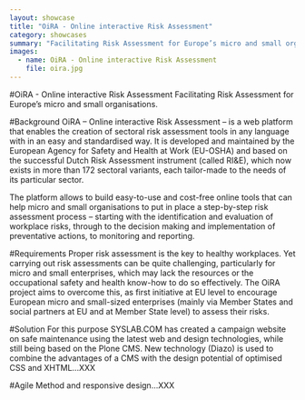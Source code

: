 ```yaml
---
layout: showcase
title: "OiRA - Online interactive Risk Assessment"
category: showcases
summary: "Facilitating Risk Assessment for Europe’s micro and small organisations, OiRA is a European online platform to create free and easy-to-use sectoral risk assessment tools for small and micro-companies."
images:
  - name: OiRA - Online interactive Risk Assessment
    file: oira.jpg
---
```

#OiRA - Online interactive Risk Assessment
Facilitating Risk Assessment for Europe’s micro and small organisations.

#Background
OiRA – Online interactive Risk Assessment – is a web platform that enables the creation of sectoral risk assessment tools in any language with in an easy and standardised way. It is developed and maintained by the European Agency for Safety and Health at Work (EU-OSHA) and based on the successful Dutch Risk Assessment instrument (called RI&E), which now exists in more than 172 sectoral variants, each tailor-made to the needs of its particular sector.

The platform allows to build  easy-to-use and cost-free online tools that can help micro and small organisations to put in place a step-by-step risk assessment process – starting with the identification and evaluation of workplace risks, through to the decision making and implementation of preventative actions, to monitoring and reporting.

#Requirements
Proper risk assessment is the key to healthy workplaces. Yet carrying out risk assessments can be quite challenging, particularly for micro and small enterprises, which may lack the resources or the occupational safety and health know-how to do so effectively. The OiRA project aims to overcome this, as first initiative at EU level to encourage European micro and small-sized enterprises (mainly via Member States and social partners at EU and at Member State level) to assess their risks.

#Solution
For this purpose SYSLAB.COM has created a campaign website on safe maintenance using the latest web and design technologies, while still being based on the Plone CMS. New technology (Diazo) is used to combine the advantages of a CMS with the design potential of optimised CSS and XHTML...XXX

#Agile Method and responsive design...XXX
